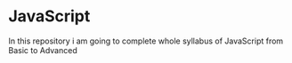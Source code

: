 # JavaScript
In this repository i am going to complete whole syllabus of JavaScript from Basic to Advanced 
